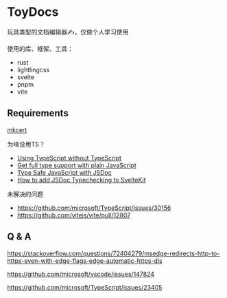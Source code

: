 # ToyDocs

玩具类型的文档编辑器✍️，仅做个人学习使用

使用的库、框架、工具：
- rust
- lightlingcss
- svelte
- pnpm
- vite


## Requirements

[mkcert](https://github.com/FiloSottile/mkcert)

为啥没用TS？
- [Using TypeScript without TypeScript](https://puruvj.dev/blog/get-to-know-typescript--using-typescript-without-typescript#Using-TypeScript-in-JavaScript-files)
- [Get full type support with plain JavaScript](https://www.pausly.app/blog/full-type-support-with-plain-javascript)
- [Type Safe JavaScript with JSDoc](https://medium.com/@trukrs/type-safe-javascript-with-jsdoc-7a2a63209b76)
- [How to add JSDoc Typechecking to SvelteKit](https://www.swyx.io/jsdoc-swyxkit)

未解决的问题
- https://github.com/microsoft/TypeScript/issues/30156
- https://github.com/vitejs/vite/pull/12807
## Q & A

https://stackoverflow.com/questions/72404279/msedge-redirects-http-to-https-even-with-edge-flags-edge-automatic-https-dis

https://github.com/microsoft/vscode/issues/147824

https://github.com/microsoft/TypeScript/issues/23405

